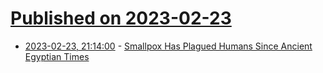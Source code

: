 # [Published on 2023-02-23](index.md)

* [2023-02-23, 21:14:00](https://soylentnews.org/article.pl?sid=23/02/22/1922216&from=rss) - [Smallpox Has Plagued Humans Since Ancient Egyptian Times](https://soylentnews.org/article.pl?sid=23/02/22/1922216&from=rss)
